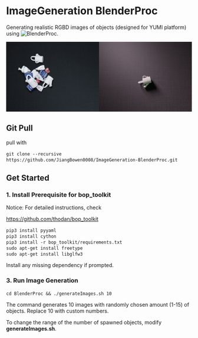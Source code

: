 # ImageGeneration BlenderProc
 Generating realistic RGBD images of objects (designed for YUMI platform) using ![BlenderProc](https://github.com/DLR-RM/BlenderProc).
 
 ![demo](/doc/demo.png)
 
## Git Pull

pull with

```
git clone --recursive https://github.com/JiangBowen0008/ImageGeneration-BlenderProc.git
```



## Get Started


### 1. Install Prerequisite for bop_toolkit

Notice: For detailed instructions, check

https://github.com/thodan/bop_toolkit

```
pip3 install pyyaml
pip3 install cython
pip3 install -r bop_toolkit/requirements.txt
sudo apt-get install freetype
sudo apt-get install libglfw3
```

Install any missing dependency if prompted.

### 3. Run Image Generation

```
cd BlenderProc && ./generateImages.sh 10
```
The command generates 10 images with randomly chosen amount (1-15) of objects. Replace 10 with custom numbers.

To change the range of the number of spawned objects, modify **generateImages.sh**.
